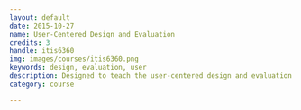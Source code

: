 ```yaml
---
layout: default
date: 2015-10-27
name: User-Centered Design and Evaluation
credits: 3
handle: itis6360
img: images/courses/itis6360.png
keywords: design, evaluation, user
description: Designed to teach the user-centered design and evaluation process.  In particular, students gain hands-on experience with the process of interface design, methods of design, and ways to evaluate and improve the design of interactive software applications in a course-long project.  Students learn how to employ techniques which ensure that end-users are fully considered at all stages of the design process, from inception to implementation.  Assignments involve planning, designing, and conducting studies to learn about user needs; developing the protocols and instruments for data collection; brainstorming, prototyping, and refining interactive solutions for a user problem; and designing and executing user evaluations of interactive software interfaces. 
category: course

---
```

